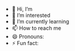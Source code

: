- 👋 Hi, I’m
- 👀 I’m interested
- 🌱 I’m currently learning
- 📫 How to reach me
- 😄 Pronouns:
- ⚡ Fun fact:

<!---
UsernameKyle/UsernameKyle is a ✨ special ✨ repository because its `README.md` (this file) appears on your GitHub profile.
You can click the Preview link to take a look at your changes.
--->

